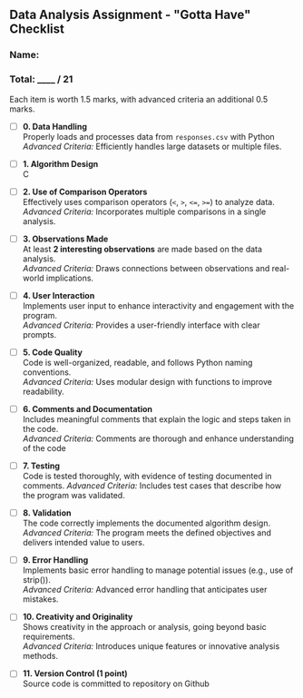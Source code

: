 ## Data Analysis Assignment - "Gotta Have" Checklist
### Name: 
### Total: ____ / 21

Each item is worth 1.5 marks, with advanced criteria an additional 0.5 marks.

- [ ] **0. Data Handling**  
  Properly loads and processes data from `responses.csv`  with Python
  *Advanced Criteria:* Efficiently handles large datasets or multiple files.

- [ ] **1. Algorithm Design**  
  C 

- [ ] **2. Use of Comparison Operators**  
  Effectively uses comparison operators (`<`, `>`, `<=`, `>=`) to analyze data.  
  *Advanced Criteria:* Incorporates multiple comparisons in a single analysis.

- [ ] **3. Observations Made**  
  At least **2 interesting observations** are made based on the data analysis.  
  *Advanced Criteria:* Draws connections between observations and real-world implications.

- [ ] **4. User Interaction**  
  Implements user input to enhance interactivity and engagement with the program.  
  *Advanced Criteria:* Provides a user-friendly interface with clear prompts.

- [ ] **5. Code Quality**  
  Code is well-organized, readable, and follows Python naming conventions.  
  *Advanced Criteria:* Uses modular design with functions to improve readability.

- [ ] **6. Comments and Documentation**  
  Includes meaningful comments that explain the logic and steps taken in the code.  
  *Advanced Criteria:* Comments are thorough and enhance understanding of the code

- [ ] **7. Testing**  
  Code is tested thoroughly, with evidence of testing documented in comments.
  *Advanced Criteria:* Includes test cases that describe how the program was validated.

- [ ] **8. Validation**  
  The code correctly implements the documented algorithm design.
  *Advanced Criteria:* The program meets the defined objectives and delivers intended value to users.

- [ ] **9. Error Handling**  
  Implements basic error handling to manage potential issues (e.g., use of strip()).  
  *Advanced Criteria:* Advanced error handling that anticipates user mistakes.

- [ ] **10. Creativity and Originality**  
  Shows creativity in the approach or analysis, going beyond basic requirements.  
  *Advanced Criteria:* Introduces unique features or innovative analysis methods.

- [ ] **11. Version Control (1 point)**  
  Source code is committed to repository on Github
